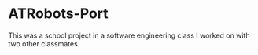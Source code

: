 # ATRobots-Port
This was a school project in a software engineering class I worked on with two other classmates.
